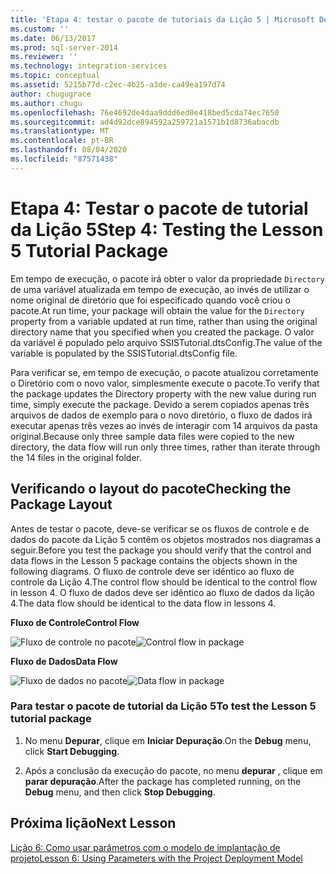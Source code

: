 ```yaml
---
title: 'Etapa 4: testar o pacote de tutoriais da Lição 5 | Microsoft Docs'
ms.custom: ''
ms.date: 06/13/2017
ms.prod: sql-server-2014
ms.reviewer: ''
ms.technology: integration-services
ms.topic: conceptual
ms.assetid: 5215b77d-c2ec-4b25-a3de-ca49ea197d74
author: chugugrace
ms.author: chugu
ms.openlocfilehash: 76e4692de4daa9ddd6ed0e418bed5cda74ec7650
ms.sourcegitcommit: ad4d92dce894592a259721a1571b1d8736abacdb
ms.translationtype: MT
ms.contentlocale: pt-BR
ms.lasthandoff: 08/04/2020
ms.locfileid: "87571438"
---
```

# <a name="step-4-testing-the-lesson-5-tutorial-package"></a><span data-ttu-id="376fb-102">Etapa 4: Testar o pacote de tutorial da Lição 5</span><span class="sxs-lookup"><span data-stu-id="376fb-102">Step 4: Testing the Lesson 5 Tutorial Package</span></span>
  <span data-ttu-id="376fb-103">Em tempo de execução, o pacote irá obter o valor da propriedade `Directory` de uma variável atualizada em tempo de execução, ao invés de utilizar o nome original de diretório que foi especificado quando você criou o pacote.</span><span class="sxs-lookup"><span data-stu-id="376fb-103">At run time, your package will obtain the value for the `Directory` property from a variable updated at run time, rather than using the original directory name that you specified when you created the package.</span></span> <span data-ttu-id="376fb-104">O valor da variável é populado pelo arquivo SSISTutorial.dtsConfig.</span><span class="sxs-lookup"><span data-stu-id="376fb-104">The value of the variable is populated by the SSISTutorial.dtsConfig file.</span></span>  
  
 <span data-ttu-id="376fb-105">Para verificar se, em tempo de execução, o pacote atualizou corretamente o Diretório com o novo valor, simplesmente execute o pacote.</span><span class="sxs-lookup"><span data-stu-id="376fb-105">To verify that the package updates the Directory property with the new value during run time, simply execute the package.</span></span> <span data-ttu-id="376fb-106">Devido a serem copiados apenas três arquivos de dados de exemplo para o novo diretório, o fluxo de dados irá executar apenas três vezes ao invés de interagir com 14 arquivos da pasta original.</span><span class="sxs-lookup"><span data-stu-id="376fb-106">Because only three sample data files were copied to the new directory, the data flow will run only three times, rather than iterate through the 14 files in the original folder.</span></span>  
  
## <a name="checking-the-package-layout"></a><span data-ttu-id="376fb-107">Verificando o layout do pacote</span><span class="sxs-lookup"><span data-stu-id="376fb-107">Checking the Package Layout</span></span>  
 <span data-ttu-id="376fb-108">Antes de testar o pacote, deve-se verificar se os fluxos de controle e de dados do pacote da Lição 5 contêm os objetos mostrados nos diagramas a seguir.</span><span class="sxs-lookup"><span data-stu-id="376fb-108">Before you test the package you should verify that the control and data flows in the Lesson 5 package contains the objects shown in the following diagrams.</span></span> <span data-ttu-id="376fb-109">O fluxo de controle deve ser idêntico ao fluxo de controle da Lição 4.</span><span class="sxs-lookup"><span data-stu-id="376fb-109">The control flow should be identical to the control flow in lesson 4.</span></span> <span data-ttu-id="376fb-110">O fluxo de dados deve ser idêntico ao fluxo de dados da lição 4.</span><span class="sxs-lookup"><span data-stu-id="376fb-110">The data flow should be identical to the data flow in lessons 4.</span></span>  
  
 <span data-ttu-id="376fb-111">**Fluxo de Controle**</span><span class="sxs-lookup"><span data-stu-id="376fb-111">**Control Flow**</span></span>  
  
 <span data-ttu-id="376fb-112">![Fluxo de controle no pacote](../../2014/tutorials/media/task4lesson2control.gif "Fluxo de controle no pacote")</span><span class="sxs-lookup"><span data-stu-id="376fb-112">![Control flow in package](../../2014/tutorials/media/task4lesson2control.gif "Control flow in package")</span></span>  
  
 <span data-ttu-id="376fb-113">**Fluxo de Dados**</span><span class="sxs-lookup"><span data-stu-id="376fb-113">**Data Flow**</span></span>  
  
 <span data-ttu-id="376fb-114">![Fluxo de dados no pacote](../../2014/tutorials/media/task9lesson1data.gif "Fluxo de dados no pacote")</span><span class="sxs-lookup"><span data-stu-id="376fb-114">![Data flow in package](../../2014/tutorials/media/task9lesson1data.gif "Data flow in package")</span></span>  
  
### <a name="to-test-the-lesson-5-tutorial-package"></a><span data-ttu-id="376fb-115">Para testar o pacote de tutorial da Lição 5</span><span class="sxs-lookup"><span data-stu-id="376fb-115">To test the Lesson 5 tutorial package</span></span>  
  
1.  <span data-ttu-id="376fb-116">No menu **Depurar**, clique em **Iniciar Depuração**.</span><span class="sxs-lookup"><span data-stu-id="376fb-116">On the **Debug** menu, click **Start Debugging**.</span></span>  
  
2.  <span data-ttu-id="376fb-117">Após a conclusão da execução do pacote, no menu **depurar** , clique em **parar depuração**.</span><span class="sxs-lookup"><span data-stu-id="376fb-117">After the package has completed running, on the **Debug** menu, and then click **Stop Debugging**.</span></span>  
  
## <a name="next-lesson"></a><span data-ttu-id="376fb-118">Próxima lição</span><span class="sxs-lookup"><span data-stu-id="376fb-118">Next Lesson</span></span>  
 [<span data-ttu-id="376fb-119">Lição 6: Como usar parâmetros com o modelo de implantação de projeto</span><span class="sxs-lookup"><span data-stu-id="376fb-119">Lesson 6: Using Parameters with the Project Deployment Model</span></span>](../integration-services/lesson-6-using-parameters-with-the-project-deployment-model-in-ssis.md)  
  
  
